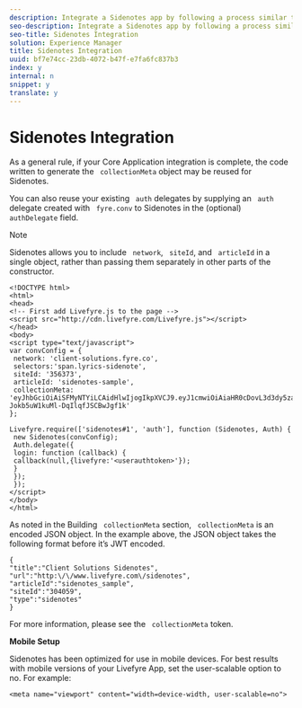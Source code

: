```yaml
---
description: Integrate a Sidenotes app by following a process similar to Core Applications.
seo-description: Integrate a Sidenotes app by following a process similar to Core Applications.
seo-title: Sidenotes Integration
solution: Experience Manager
title: Sidenotes Integration
uuid: bf7e74cc-23db-4072-b47f-e7fa6fc837b3
index: y
internal: n
snippet: y
translate: y
---
```


# Sidenotes Integration


<a id="section_qyc_cpv_sy"></a>

As a general rule, if your Core Application integration is complete, the code written to generate the ` collectionMeta` object may be reused for Sidenotes.

You can also reuse your existing ` auth` delegates by supplying an ` auth` delegate created with ` fyre.conv` to Sidenotes in the (optional) ` authDelegate` field.

>[!NOTE]
>
>Sidenotes allows you to include ` network`, ` siteId`, and ` articleId` in a single object, rather than passing them separately in other parts of the constructor. 


```
<!DOCTYPE html> 
<html> 
<head> 
<!-- First add Livefyre.js to the page --> 
<script src="http://cdn.livefyre.com/Livefyre.js"></script> 
</head> 
<body> 
<script type="text/javascript"> 
var convConfig = { 
 network: 'client-solutions.fyre.co', 
 selectors:'span.lyrics-sidenote', 
 siteId: '356373', 
 articleId: 'sidenotes-sample', 
 collectionMeta: 'eyJhbGciOiAiSFMyNTYiLCAidHlwIjogIkpXVCJ9.eyJ1cmwiOiAiaHR0cDovL3d3dy5zaWRlbm90ZXMtZGVtby5jb20vbHlyaWNzIiwgInNpdGVJZCI6ICIzMDQwNTkiLCAidHlwZSI6ICJzaWRlbm90ZXMiLCAiYXJ0aWNsZUlkIjogInNpZGVub3Rlc19zYW1wbGUiLCAidGl0bGUiOiAiQ2xpZW50IFNvbHV0aW9ucyBTaWRlbm90ZXMifQ.2gxnsM0TS8dfp-Jokb5uW1kuMl-DqIlqfJSCBwJgf1k' 
}; 
  
Livefyre.require(['sidenotes#1', 'auth'], function (Sidenotes, Auth) { 
 new Sidenotes(convConfig); 
 Auth.delegate({ 
 login: function (callback) { 
 callback(null,{livefyre:'<userauthtoken>'}); 
 } 
 }); 
 }); 
</script> 
</body> 
</html>
```
As noted in the Building ` collectionMeta` section, ` collectionMeta` is an encoded JSON object. In the example above, the JSON object takes the following format before it’s JWT encoded.

```
{ 
"title":"Client Solutions Sidenotes", 
"url":"http:\/\/www.livefyre.com\/sidenotes", 
"articleId":"sidenotes_sample", 
"siteId":"304059", 
"type":"sidenotes" 
}
```
For more information, please see the ` collectionMeta` token.

**Mobile Setup**

Sidenotes has been optimized for use in mobile devices. For best results with mobile versions of your Livefyre App, set the user-scalable option to no. For example:

```
<meta name="viewport" content="width=device-width, user-scalable=no">
```
